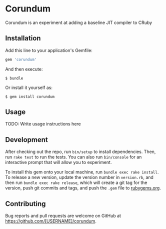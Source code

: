 # Corundum

Corundum is an experiment at adding a baseline JIT compiler to CRuby

## Installation

Add this line to your application's Gemfile:

```ruby
gem 'corundum'
```

And then execute:

    $ bundle

Or install it yourself as:

    $ gem install corundum

## Usage

TODO: Write usage instructions here

## Development

After checking out the repo, run `bin/setup` to install dependencies. Then, run `rake test` to run the tests. You can also run `bin/console` for an interactive prompt that will allow you to experiment.

To install this gem onto your local machine, run `bundle exec rake install`. To release a new version, update the version number in `version.rb`, and then run `bundle exec rake release`, which will create a git tag for the version, push git commits and tags, and push the `.gem` file to [rubygems.org](https://rubygems.org).

## Contributing

Bug reports and pull requests are welcome on GitHub at https://github.com/[USERNAME]/corundum.

